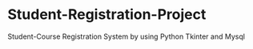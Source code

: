 # Student-Registration-Project
Student-Course Registration System by using Python Tkinter and Mysql
